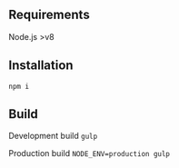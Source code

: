 ## Requirements
Node.js >v8

## Installation
`npm i`

## Build
Development build
`gulp`

Production build
`NODE_ENV=production gulp`
